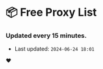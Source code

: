 # :package: Free Proxy List
### Updated every 15 minutes.

- Last updated: `2024-06-24 18:01`

:heart:
